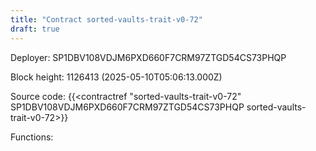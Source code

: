 ```yaml
---
title: "Contract sorted-vaults-trait-v0-72"
draft: true
---
```

Deployer: SP1DBV108VDJM6PXD660F7CRM97ZTGD54CS73PHQP


 



Block height: 1126413 (2025-05-10T05:06:13.000Z)

Source code: {{<contractref "sorted-vaults-trait-v0-72" SP1DBV108VDJM6PXD660F7CRM97ZTGD54CS73PHQP sorted-vaults-trait-v0-72>}}

Functions:


